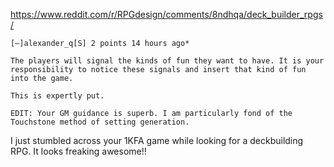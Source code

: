 

https://www.reddit.com/r/RPGdesign/comments/8ndhqa/deck_builder_rpgs/
```
[–]alexander_q[S] 2 points 14 hours ago*

The players will signal the kinds of fun they want to have. It is your responsibility to notice these signals and insert that kind of fun into the game.

This is expertly put.

EDIT: Your GM guidance is superb. I am particularly fond of the Touchstone method of setting generation.
```


I just stumbled across your 1KFA game while looking for a deckbuilding RPG. It looks freaking awesome!!
